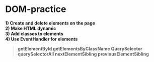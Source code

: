 # DOM-practice
<b> 
1) Create and delete elements on the page<br>
2) Make HTML dynamic<br>
3) Add classes to elements<br>
4) Use EventHandler for elements
<b>

>getElementById
>getElementsByClassName
>QuerySelector
>querySelectorAll
>nextElementSibling
>previousElementSibling
